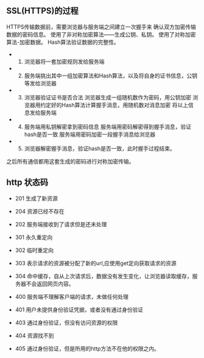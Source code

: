 ## SSL(HTTPS)的过程
HTTPS传输数据前，需要浏览器与服务端之间建立一次握手来
    确认双方加密传输数据的密码信息。
    使用了非对称加密算法——生成公钥、私钥。
    使用了对称加密算法-加密数据。
    Hash算法验证数据的完整性。
- 1. 浏览器将一套加密规则发给服务端
- 2. 服务端挑出其中一组加密算法和Hash算法，以及将自身的证书信息，公钥等发给浏览器
- 3. 浏览器验证证书是否合法
     浏览器生成一组随机数作为密码，用公钥加密
     浏览器用约定好的Hash算法计算握手消息，用随机数对消息加密
     将以上信息发给服务端
- 4. 服务端用私钥解密拿到密码信息
     服务端用密码解密得到握手消息，验证hash是否一致
     服务端用密码加密一段握手消息给浏览器
- 5. 浏览器解密握手消息，验证hash是否一致，此时握手过程结束。

之后所有通信都用这套生成的密码进行对称加密传输。

## http 状态码
- 201 生成了新资源
- 204 资源已经不存在
- 202 服务端接收到了请求但是还未处理

- 301 永久重定向
- 302 临时重定向
- 303 表示请求的资源被分配了新的url,应使用get定向获取请求的资源
- 304 命中缓存，自从上次请求后，数据没有发生变化，让浏览器读取缓存，服务器不会返回网页内容。

- 400 服务端不理解客户端的请求，未做任何处理
- 401 用户未提供身份验证凭据，或者没有通过身份验证
- 403 通过身份验证，但没有访问资源的权限
- 404 资源找不到
- 405 通过身份验证，但是所用的http方法不在他的权限之内。